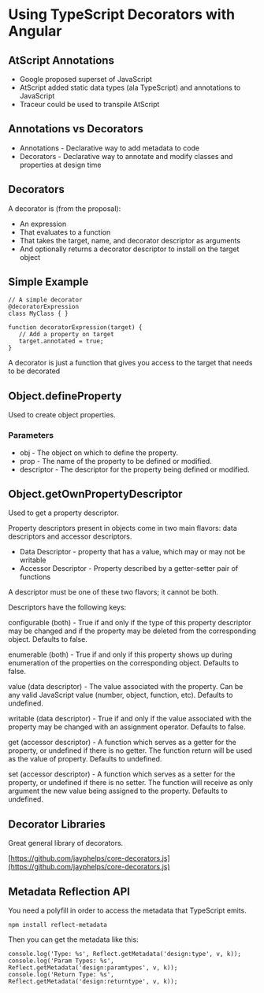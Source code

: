 
# Using TypeScript Decorators with Angular

## AtScript Annotations

* Google proposed superset of JavaScript
* AtScript added static data types (ala TypeScript) and annotations to JavaScript
* Traceur could be used to transpile AtScript

## Annotations vs Decorators

* Annotations - Declarative way to add metadata to code
* Decorators - Declarative way to annotate and modify classes and properties at design time

## Decorators

A decorator is (from the proposal):

* An expression
* That evaluates to a function
* That takes the target, name, and decorator descriptor as arguments
* And optionally returns a decorator descriptor to install on the target object

## Simple Example

```
// A simple decorator
@decoratorExpression
class MyClass { }

function decoratorExpression(target) {
   // Add a property on target
   target.annotated = true;
}
```

A decorator is just a function that gives you access to the target that needs to be decorated

## Object.defineProperty

Used to create object properties.

### Parameters

* obj - The object on which to define the property.
* prop - The name of the property to be defined or modified.
* descriptor - The descriptor for the property being defined or modified.

## Object.getOwnPropertyDescriptor

Used to get a property descriptor.

Property descriptors present in objects come in two main flavors: data descriptors and accessor descriptors.

* Data Descriptor - property that has a value, which may or may not be writable
* Accessor Descriptor - Property described by a getter-setter pair of functions

A descriptor must be one of these two flavors; it cannot be both.

Descriptors have the following keys:

configurable (both) - True if and only if the type of this property descriptor may be changed and if the property may be deleted from the corresponding object.
Defaults to false.

enumerable (both) - True if and only if this property shows up during enumeration of the properties on the corresponding object.
Defaults to false.

value (data descriptor) - The value associated with the property. Can be any valid JavaScript value (number, object, function, etc).
Defaults to undefined.

writable (data descriptor) - True if and only if the value associated with the property may be changed with an assignment operator.
Defaults to false.

get (accessor descriptor) - A function which serves as a getter for the property, or undefined if there is no getter. The function return will be used as the value of property.
Defaults to undefined.

set (accessor descriptor) - A function which serves as a setter for the property, or undefined if there is no setter. The function will receive as only argument the new value being assigned to the property.
Defaults to undefined.

## Decorator Libraries

Great general library of decorators.

[https://github.com/jayphelps/core-decorators.js](https://github.com/jayphelps/core-decorators.js)

## Metadata Reflection API

You need a polyfill in order to access the metadata that TypeScript emits.

```
npm install reflect-metadata
```

Then you can get the metadata like this:

```
console.log('Type: %s', Reflect.getMetadata('design:type', v, k));
console.log('Param Types: %s', Reflect.getMetadata('design:paramtypes', v, k));
console.log('Return Type: %s', Reflect.getMetadata('design:returntype', v, k));
```
